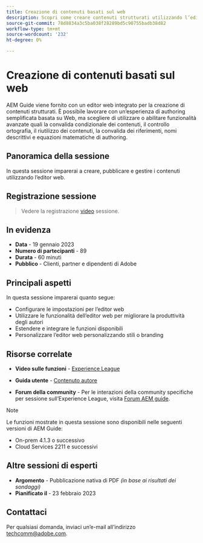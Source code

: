 ```yaml
---
title: Creazione di contenuti basati sul web
description: Scopri come creare contenuti strutturati utilizzando l’editor web.
source-git-commit: 78d8834a3c5ba038f28289bd5c90755badb38d82
workflow-type: tm+mt
source-wordcount: '232'
ht-degree: 0%

---
```



# Creazione di contenuti basati sul web

AEM Guide viene fornito con un editor web integrato per la creazione di contenuti strutturati. È possibile lavorare con un’esperienza di authoring semplificata basata su Web, ma scegliere di utilizzare o abilitare funzionalità avanzate quali la convalida condizionale dei contenuti, il controllo ortografia, il riutilizzo dei contenuti, la convalida dei riferimenti, nomi descrittivi e equazioni matematiche di authoring.

## Panoramica della sessione

In questa sessione imparerai a creare, pubblicare e gestire i contenuti utilizzando l’editor web.

## Registrazione sessione

>Vedere la registrazione [video](https://video.tv.adobe.com/v/3414171/dita-authoring-ccms-web-author?quality=12&learn=on) sessione.

## In evidenza

- **Data** - 19 gennaio 2023
- **Numero di partecipanti** - 89
- **Durata** - 60 minuti
- **Pubblico** - Clienti, partner e dipendenti di Adobe

## Principali aspetti

In questa sessione imparerai quanto segue:
- Configurare le impostazioni per l’editor web
- Utilizzare le funzionalità dell’editor web per migliorare la produttività degli autori
- Estendere e integrare le funzioni disponibili
- Personalizzare l’editor web personalizzando stili o branding

## Risorse correlate

- **Video sulle funzioni** -  [Experience League](https://experienceleague.adobe.com/docs/experience-manager-guides-learn/videos/advanced-user-guide/overview.html?lang=en)

- **Guida utente** - [Contenuto autore](https://help.adobe.com/en_US/xml-documentation-for-adobe-experience-manager/index.html#t=DXML-master-map/authoring-content.html)

- **Forum della community** - Per le interazioni della community specifiche per sessione sull’Experience League, visita  [Forum AEM guide](https://experienceleaguecommunities.adobe.com/t5/experience-manager-guides/bd-p/xml-documentation-discussions).

>[!NOTE]
>
> Le funzioni mostrate in questa sessione sono disponibili nelle seguenti versioni di AEM Guide:
> - On-prem 4.1.3 o successivo
> - Cloud Services 2211 e successivi


## Altre sessioni di esperti

- **Argomento** - Pubblicazione nativa di PDF *(in base ai risultati dei sondaggi)*
- **Pianificato il** - 23 febbraio 2023

## Contattaci

Per qualsiasi domanda, inviaci un’e-mail all’indirizzo techcomm@adobe.com.